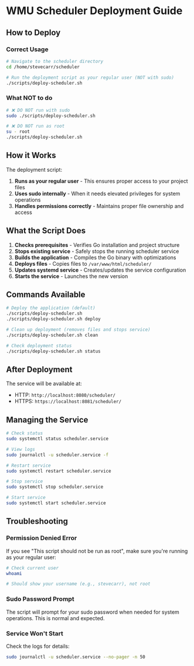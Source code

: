 # WMU Scheduler Deployment Guide

## How to Deploy

### Correct Usage
```bash
# Navigate to the scheduler directory
cd /home/stevecarr/scheduler

# Run the deployment script as your regular user (NOT with sudo)
./scripts/deploy-scheduler.sh
```

### What NOT to do
```bash
# ❌ DO NOT run with sudo
sudo ./scripts/deploy-scheduler.sh

# ❌ DO NOT run as root
su - root
./scripts/deploy-scheduler.sh
```

## How it Works

The deployment script:
1. **Runs as your regular user** - This ensures proper access to your project files
2. **Uses sudo internally** - When it needs elevated privileges for system operations
3. **Handles permissions correctly** - Maintains proper file ownership and access

## What the Script Does

1. **Checks prerequisites** - Verifies Go installation and project structure
2. **Stops existing service** - Safely stops the running scheduler service
3. **Builds the application** - Compiles the Go binary with optimizations
4. **Deploys files** - Copies files to `/var/www/html/scheduler/`
5. **Updates systemd service** - Creates/updates the service configuration
6. **Starts the service** - Launches the new version

## Commands Available

```bash
# Deploy the application (default)
./scripts/deploy-scheduler.sh
./scripts/deploy-scheduler.sh deploy

# Clean up deployment (removes files and stops service)
./scripts/deploy-scheduler.sh clean

# Check deployment status
./scripts/deploy-scheduler.sh status
```

## After Deployment

The service will be available at:
- HTTP: `http://localhost:8080/scheduler/`
- HTTPS: `https://localhost:8081/scheduler/`

## Managing the Service

```bash
# Check status
sudo systemctl status scheduler.service

# View logs
sudo journalctl -u scheduler.service -f

# Restart service
sudo systemctl restart scheduler.service

# Stop service
sudo systemctl stop scheduler.service

# Start service
sudo systemctl start scheduler.service
```

## Troubleshooting

### Permission Denied Error
If you see "This script should not be run as root", make sure you're running as your regular user:
```bash
# Check current user
whoami

# Should show your username (e.g., stevecarr), not root
```

### Sudo Password Prompt
The script will prompt for your sudo password when needed for system operations. This is normal and expected.

### Service Won't Start
Check the logs for details:
```bash
sudo journalctl -u scheduler.service --no-pager -n 50
```
